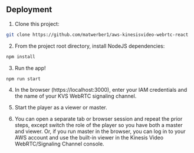 ## Deployment

1. Clone this project: 

  ```sh
  git clone https://github.com/matwerber1/aws-kinesisvideo-webrtc-react
  ```

2. From the project root directory, install NodeJS dependencies:

  ```sh
  npm install
  ```

3. Run the app!

  ```
  npm run start
  ```

4. In the browser (https://localhost:3000), enter your IAM credentials and the name of your KVS WebRTC signaling channel.

5. Start the player as a viewer or master.

6. You can open a separate tab or browser session and repeat the prior steps, except switch the role of the player so you have both a master and viewer. Or, if you run master in the browser, you can log in to your AWS account and use the built-in viewer in the Kinesis Video WebRTC/Signaling Channel console.
